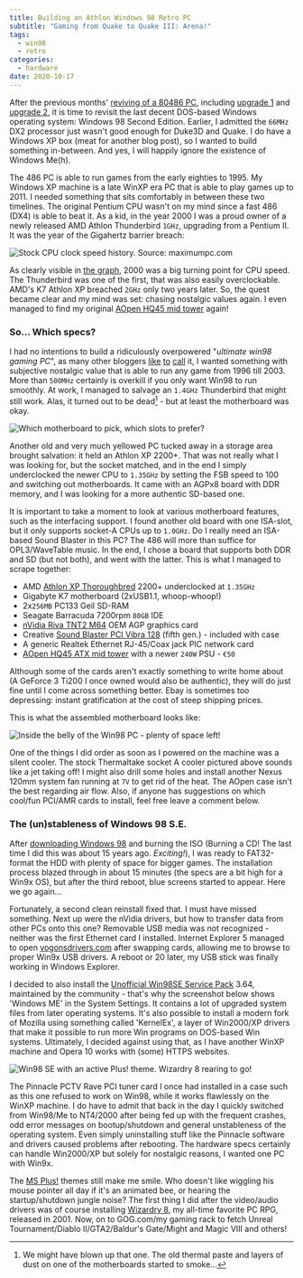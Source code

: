 ```yaml
---
title: Building an Athlon Windows 98 Retro PC
subtitle: "Gaming from Quake to Quake III: Arena!"
tags:
  - win98
  - retro
categories:
  - hardware
date: 2020-10-17
---
```


After the previous months' [reviving of a 80486 PC](/post/2020/09/reviving-a-80486/), including [upgrade 1](/post/2020/09/486-upgrade-sd-hdd/) and [upgrade 2](/post/2020/09/486-upgrade-sound-blaster/), it is time to revisit the last decent DOS-based Windows operating system: Windows 98 Second Edition. Earlier, I admitted the `66MHz` DX2 processor just wasn't good enough for Duke3D and Quake. I do have a Windows XP box (meat for another blog post), so I wanted to build something in-between. And yes, I will happily ignore the existence of Windows Me(h).

The 486 PC is able to run games from the early eighties to 1995. My Windows XP machine is a late WinXP era PC that is able to play games up to 2011. I needed something that sits comfortably in between these two timelines. The original Pentium CPU wasn't on my mind since a fast 486 (DX4) is able to beat it. As a kid, in the year 2000 I was a proud owner of a newly released AMD Athlon Thunderbird `1GHz`, upgrading from a Pentium II. It was the year of the Gigahertz barrier breach:

![](../ClockSpeed.png "Stock CPU clock speed history. Source: maximumpc.com")

As clearly visible in [the graph](https://web.archive.org/web/20150418074002/http://www.maximumpc.com:80/article/home/history_dream_how_ultimate_pc_has_evolved_15_years), 2000 was a big turning point for CPU speed. The Thunderbird was one of the first, that was also easily overclockable. AMD's K7 Athlon XP breached `2GHz` only two years later. So, the quest became clear and my mind was set: chasing nostalgic values again. I even managed to find my original [AOpen HQ45 mid tower](https://www.cnet.com/products/aopen-hq45-mid-tower-atx-series/) again!

### So... Which specs?

I had no intentions to build a ridiculously overpowered "_ultimate win98 gaming PC_", as many other bloggers [like](https://www.tomvanbrienen.nl/building-a-new-ultimate-windows-98-retro-pc-in-2020/) [to](https://retrorevive.enochdew.com/uwin98/) [call](https://www.overclockers.co.uk/forums/threads/building-the-ultimate-windows-98-gaming-pc.18845723/) it, I wanted something with subjective nostalgic value that is able to run any game from 1996 till 2003. More than `500MHz` certainly is overkill if you only want Win98 to run smoothly. At work, I managed to salvage an `1.4GHz` Thunderbird that might still work. Alas, it turned out to be dead[^dead] - but at least the motherboard was okay. 

[^dead]: We might have blown up that one. The old thermal paste and layers of dust on one of the motherboards started to smoke... 

![](../mobos.jpg "Which motherboard to pick, which slots to prefer?")

Another old and very much yellowed PC tucked away in a storage area brought salvation: it held an Athlon XP 2200+. That was not really what I was looking for, but the socket matched, and in the end I simply underclocked the newer CPU to `1.35GHz` by setting the FSB speed to 100 and switching out motherboards. It came with an AGPx8 board with DDR memory, and I was looking for a more authentic SD-based one. 

It is important to take a moment to look at various motherboard features, such as the interfacing support. I found another old board with one ISA-slot, but it only supports socket-A CPUs up to `1.0GHz`. Do I really need an ISA-based Sound Blaster in this PC? The 486 will more than suffice for OPL3/WaveTable music. In the end, I chose a board that supports both DDR and SD (but not both), and went with the latter. This is what I managed to scrape together:

- AMD [Athlon XP Thoroughbred](https://nl.wikipedia.org/wiki/Athlon_XP) 2200+ underclocked at `1.35GHz`
- Gigabyte K7 motherboard (2xUSB1.1, whoop-whoop!)
- 2x`256MB` PC133 Geil SD-RAM
- Seagate Barracuda 7200rpm `80GB` IDE
- [nVidia Riva TNT2 M64](https://www.techpowerup.com/gpu-specs/riva-tnt2-m64.c1304) OEM AGP graphics card
- Creative [Sound Blaster PCI Vibra 128](https://en.wikipedia.org/wiki/Sound_Blaster#Fifth_generation_Sound_Blasters,_PCI_cards,_multi-channel_and_F/X) (fifth gen.) - included with case
- A generic Realtek Ethernet RJ-45/Coax jack PIC network card
- [AOpen HQ45 ATX mid tower](https://www.cnet.com/products/aopen-hq45-mid-tower-atx-series/) with a newer `240W` PSU - `€50`

Although some of the cards aren't exactly something to write home about (A GeForce 3 Ti200 I once owned would also be authentic), they will do just fine until I come across something better. Ebay is sometimes too depressing: instant gratification at the cost of steep shipping prices. 

This is what the assembled motherboard looks like:

![](../win98cards.jpg "Inside the belly of the Win98 PC - plenty of space left!")

One of the things I did order as soon as I powered on the machine was a silent cooler. The stock Thermaltake socket A cooler pictured above sounds like a jet taking off! I might also drill some holes and install another Nexus 120mm system fan running at `7V` to get rid of the heat. The AOpen case isn't the best regarding air flow. Also, if anyone has suggestions on which cool/fun PCI/AMR cards to install, feel free leave a comment below.

### The (un)stableness of Windows 98 S.E.

After [downloading Windows 98](https://winworldpc.com/product/windows-98/98-second-edition) and burning the ISO (Burning a CD! The last time I did this was about 15 years ago. _Exciting!_), I was ready to FAT32-format the HDD with plenty of space for bigger games. The installation process blazed through in about 15 minutes (the specs are a bit high for a Win9x OS), but after the third reboot, blue screens started to appear. Here we go again... 

Fortunately, a second clean reinstall fixed that. I must have missed something. Next up were the nVidia drivers, but how to transfer data from other PCs onto this one? Removable USB media was not recognized - neither was the first Ethernet card I installed. Internet Explorer 5 managed to open [vogonsdrivers.com](http://vogonsdrivers.com) after swapping cards, allowing me to browse to proper Win9x USB drivers. A reboot or 20 later, my USB stick was finally working in Windows Explorer. 

I decided to also install the [Unofficial Win98SE Service Pack](http://htasoft.com/u98sesp/) 3.64, maintained by the community - that's why the screenshot below shows 'Windows ME' in the System Settings. It contains a lot of upgraded system files from later operating systems. It's also possible to install a modern fork of Mozilla using something called 'KernelEx', a layer of Win2000/XP drivers that make it possible to run more Win programs on DOS-based Win systems. Ultimately, I decided against using that, as I have another WinXP machine and Opera 10 works with (some) HTTPS websites.

![](../win98screen1.jpg "Win98 SE with an active Plus! theme. Wizardry 8 rearing to go!")

The Pinnacle PCTV Rave PCI tuner card I once had installed in a case such as this one refused to work on Win98, while it works flawlessly on the WinXP machine. I do have to admit that back in the day I quickly switched from Win98/Me to NT4/2000 after being fed up with the frequent crashes, odd error messages on bootup/shutdown and general unstableness of the operating system. Even simply uninstalling stuff like the Pinnacle software and drivers caused problems after rebooting. The hardware specs certainly can handle Win2000/XP but solely for nostalgic reasons, I wanted one PC with Win9x. 

The [MS Plus!](https://en.wikipedia.org/wiki/Microsoft_Plus!) themes still make me smile. Who doesn't like wiggling his mouse pointer all day if it's an animated bee, or hearing the startup/shutdown jungle noise? The first thing I did after the video/audio drivers was of course installing [Wizardry 8](https://jefklakscodex.com/tags/wizardry8/), my all-time favorite PC RPG, released in 2001.  Now, on to GOG.com/my gaming rack to fetch Unreal Tournament/Diablo II/GTA2/Baldur's Gate/Might and Magic VIII and others!
